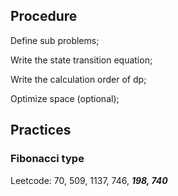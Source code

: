## Procedure

Define sub problems;

Write the state transition equation;

Write the calculation order of dp;

Optimize space (optional);

## Practices

### Fibonacci type

Leetcode: 70, 509, 1137, 746, **_198, 740_**